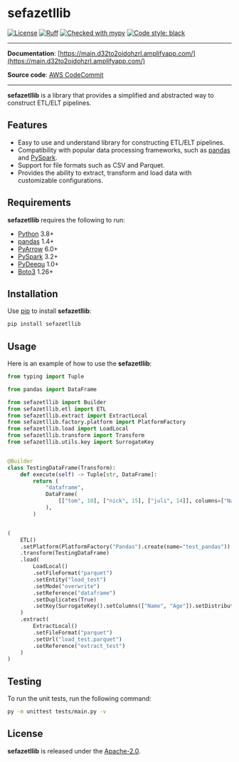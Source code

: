 # sefazetllib

[![License](https://img.shields.io/badge/License-Apache%202.0-blue.svg)](https://opensource.org/licenses/Apache-2.0)
[![Ruff](https://img.shields.io/endpoint?url=https://raw.githubusercontent.com/charliermarsh/ruff/main/assets/badge/v1.json)](https://github.com/charliermarsh/ruff)
[![Checked with mypy](https://www.mypy-lang.org/static/mypy_badge.svg)](https://mypy-lang.org/)
[![Code style: black](https://img.shields.io/badge/code%20style-black-000000.svg)](https://github.com/psf/black)

---

**Documentation**: [https://main.d32to2oidohzrl.amplifyapp.com/](https://main.d32to2oidohzrl.amplifyapp.com/)

**Source code**: [AWS CodeCommit](https://sa-east-1.console.aws.amazon.com/codesuite/codecommit/repositories/jobs-lib-sefaz-ce/browse?region=sa-east-1)

---

**sefazetllib** is a library that provides a simplified and abstracted way to construct ETL/ELT pipelines.

## Features

- Easy to use and understand library for constructing ETL/ELT pipelines.
- Compatibility with popular data processing frameworks, such as [pandas](https://pandas.pydata.org/) and [PySpark](https://spark.apache.org/).
- Support for file formats such as CSV and Parquet.
- Provides the ability to extract, transform and load data with customizable configurations.

## Requirements

**sefazetllib** requires the following to run:

- [Python](https://www.python.org/) 3.8+
- [pandas](https://pandas.pydata.org/) 1.4+
- [PyArrow](https://arrow.apache.org/) 6.0+
- [PySpark](https://spark.apache.org/) 3.2+
- [PyDeequ](https://pydeequ.readthedocs.io/) 1.0+
- [Boto3](https://github.com/boto/boto3) 1.26+

## Installation

Use [pip](https://pip.pypa.io/en/stable/) to install **sefazetllib**:

```bash
pip install sefazetllib
```

## Usage

Here is an example of how to use the **sefazetllib**:

```Python
from typing import Tuple

from pandas import DataFrame

from sefazetllib import Builder
from sefazetllib.etl import ETL
from sefazetllib.extract import ExtractLocal
from sefazetllib.factory.platform import PlatformFactory
from sefazetllib.load import LoadLocal
from sefazetllib.transform import Transform
from sefazetllib.utils.key import SurrogateKey


@Builder
class TestingDataFrame(Transform):
    def execute(self) -> Tuple[str, DataFrame]:
        return (
            "dataframe",
            DataFrame(
                [["tom", 10], ["nick", 15], ["juli", 14]], columns=["Name", "Age"]
            ),
        )


(
    ETL()
    .setPlatform(PlatformFactory("Pandas").create(name="test_pandas"))
    .transform(TestingDataFrame)
    .load(
        LoadLocal()
        .setFileFormat("parquet")
        .setEntity("load_test")
        .setMode("overwrite")
        .setReference("dataframe")
        .setDuplicates(True)
        .setKey(SurrogateKey().setColumns(["Name", "Age"]).setDistribute(False))
    )
    .extract(
        ExtractLocal()
        .setFileFormat("parquet")
        .setUrl("load_test.parquet")
        .setReference("extract_test")
    )
)
```

## Testing

To run the unit tests, run the following command:

```bash
py -m unittest tests/main.py -v
```

## License

**sefazetllib** is released under the [Apache-2.0](/LICENSE).
